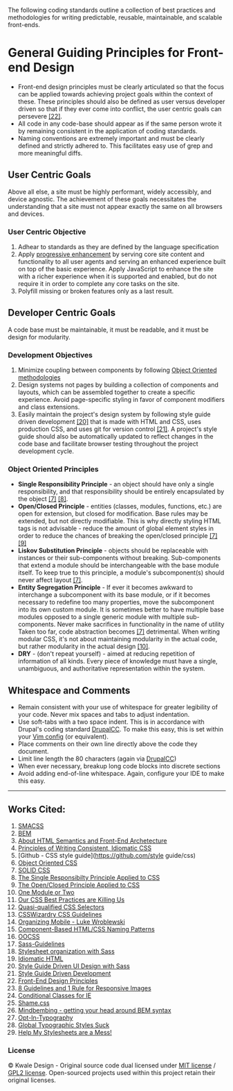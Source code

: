 The following coding standards outline a collection of best practices and
methodologies for writing predictable, reusable, maintainable, and scalable
front-ends.

# General Guiding Principles for Front-end Design
* Front-end design principles must be clearly articulated so that the focus can be applied towards achieving project goals within the context of these. These principles should also be defined as user versus developer driven so that if they ever come into conflict, the user centric goals can persevere [[22]](#works-cited).
* All code in any code-base should appear as if the same person wrote it by remaining consistent in the application of coding standards.
* Naming conventions are extremely important and must be clearly defined and strictly adhered to. This facilitates easy use of grep and more meaningful diffs.

## User Centric Goals
Above all else, a site must be highly performant, widely accessibly, and device
agnostic. The achievement of these goals necessitates the understanding that
a site must not appear exactly the same on all browsers and devices.

### User Centric Objective
1. Adhear to standards as they are defined by the language specification
2. Apply [progressive enhancement](/pe) by serving core site content and
  functionality to all user agents and serving an enhanced experience built
  on top of the basic experience. Apply JavaScript to enhance the site with
  a richer experience when it is supported and enabled, but do not require it in
  order to complete any core tasks on the site.
3. Polyfill missing or broken features only as a last result.

## Developer Centric Goals
A code base must be maintainable, it must be readable, and it must be design
for modularity.

### Development Objectives
1. Minimize coupling between components by following [Object Oriented
  methodologies](#object-oriented-principles)
2. Design systems not pages by building a collection of components and layouts, which
  can be assembled together to create a specific experience. Avoid page-specific
  styling in favor of component modifiers and class extensions.
3. Easily maintain the project's design system by following style guide driven
  development [[20]](#works-cited) that is made with HTML and CSS, uses production
  CSS, and uses git for version control [[21]](#works-cited). A project's
  style guide should also be automatically updated to reflect changes in the code
  base and facilitate browser testing throughout the project development cycle.

### Object Oriented Principles
* **Single Responsibility Principle** - an object should have only a single
  responsibility, and that responsibility should be entirely encapsulated by
  the object [[7]](/#works-cited) [[8]](/#works-cited).
* **Open/Closed Principle** - entities (classes, modules, functions, etc.) are open
  for extension, but closed for modification. Base rules may be extended, but
  not directly modifiable. This is why directly styling HTML tags is not
  advisable - reduce the amount of global element styles in order to reduce the
  chances of breaking the open/closed principle [[7]](/#works-cited)
  [[9]](/#works-cited)
* **Liskov Substitution Principle** - objects should be replaceable with instances
  or their sub-components without breaking. Sub-components that extend a module should be interchangeable with the base module itself. To keep true
  to this principle, a module's subcomponent(s) should never affect layout [[7]](/#works-cited).
* **Entity Segregation Principle** - If ever it becomes awkward to interchange
  a subcomponent with its base module, or if it becomes necessary to redefine
  too many properties, move the subcomponent into its own custom module. It is
  sometimes better to have multiple base modules opposed to a single generic
  module with multiple sub-components. Never make sacrifices in functionality
  in the name of utility  Taken too far, code abstraction becomes
  [[7]](/#works-cited) detrimental. When writing modular CSS, it's not about maintaining modularity
  in the actual code, but rather modularity in the actual design
  [[10]](/#works-cited).
* **DRY** - (don't repeat yourself) - aimed at reducing repetition of information of all kinds. Every piece of knowledge must have a single, unambiguous, and authoritative representation within the system.

## Whitespace and Comments
* Remain consistent with your use of whitespace for greater legibility of your
  code. Never mix spaces and tabs to adjust indentation.
* Use soft-tabs with a two space indent. This is in accordance with Drupal's
  coding standard [DrupalCC](http://drupal.org/coding-standards#indenting). To
  make this easy, this is set within your [Vim
  config](https://github.com/kwaledesign/dotfiles) (or equivalent).
* Place comments on their own line directly above the code they document.
* Limit line length the 80 characters (again via
  [DrupalCC](http://drupal.org/coding-standards#linelength))
* When ever necessary, breakup long code blocks into discrete sections
* Avoid adding end-of-line whitespace. Again, configure your IDE to make this
  easy.

<hr>

<h2 id="works-cited">Works Cited:</h2>

1. [SMACSS](http://smacss.com/)
2. [BEM](http://bem.info/)
3. [About HTML Semantics and Front-End
   Archetecture](http://nicolasgallagher.com/about-html-semantics-front-end-architecture/)
4. [Principles of Writing Consistent, Idiomatic
   CSS](https://github.com/necolas/idiomatic-css)
5. [Github - CSS style guide](https://github.com/style guide/css)
6. [Object Oriented CSS](https://github.com/stubbornella/oocss/wiki)
7. [SOLID CSS](http://blog.millermedeiros.com/solid-css/)
8. [The Single Responsibilty Principle Applied to
   CSS](http://csswizardry.com/2012/04/the-single-responsibility-principle-applied-to-css/)
9. [The Open/Closed Principle Applied to
   CSS](http://csswizardry.com/2012/06/the-open-closed-principle-applied-to-css/)
10. [One Module or
    Two](http://snook.ca/archives/html_and_css/one-module-or-two)
11. [Our CSS Best Practices are Killing
    Us](http://www.stubbornella.org/content/2011/04/28/our-best-practices-are-killing-us/)
12. [Quasi-qualified CSS
    Selectors](http://csswizardry.com/2012/07/quasi-qualified-css-selectors/)
13. [CSSWizardry CSS Guidelines](https://github.com/csswizardry/CSS-Guidelines)
14. [Organizing Mobile - Luke
    Wroblewski](http://www.alistapart.com/articles/organizing-mobile/) 
15. [Component-Based HTML/CSS Naming Patterns](https://gist.github.com/1309546)
16. [OOCSS](http://www.slideshare.net/stubbornella/object-oriented-css)
17. [Sass-Guidelines](https://github.com/blackfalcon/SASS-Guidlines/blob/master/SASS-Guidlines.md)
18. [Stylesheet organization with Sass](https://speakerdeck.com/chriseppstein/fowd-stylesheet-organization-with-sass)
19. [Idiomatic HTML](https://github.com/necolas/idiomatic-html)
20. [Style Guide Driven UI Design with Sass](https://speakerdeck.com/jina/style-guide-driven-ui-design-with-sass)
21. [Style Guide Driven
    Development](https://speakerdeck.com/hagenburger/style-guide-driven-development)
22. [Front-End Design Principles](http://clearleft.com/thinks/front-enddesignprinciples/)
23. [8 Guidelines and 1 Rule for Responsive Images](http://blog.cloudfour.com/8-guidelines-and-1-rule-for-responsive-images/)
24. [Conditional Classes for IE](http://paulirish.com/2008/conditional-stylesheets-vs-css-hacks-answer-neither/)
25. [Shame.css](http://csswizardry.com/2013/04/shame-css/)
26. [Mindbembing - getting your head around BEM syntax](http://csswizardry.com/2013/01/mindbemding-getting-your-head-round-bem-syntax/)
27. [Opt-In-Typography](http://css-tricks.com/opt-in-typography/) 
28. [Global Typographic Styles Suck](http://anthonyshort.me/2012/05/global-typographic-styles-suck)
29. [Help My Stylesheets are a Mess!](https://speakerdeck.com/chriseppstein/help-my-stylesheets-are-a-mess)

### License
© Kwale Design - Original source code dual licensed under [MIT license](http://www.opensource.org/licenses/mit-license.php) / [GPL2 license](http://www.gnu.org/licenses/gpl-2.0.html). Open-sourced projects used within this project retain their original licenses.

